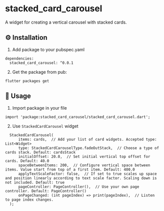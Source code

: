 # stacked_card_carousel

A widget for creating a vertical carousel with stacked cards.

## ⚙️ Installation

1. Add package to your pubspec.yaml
  ```
  dependencies:
    stacked_card_carousel: ^0.0.1
  
  ```
2. Get the package from pub:

  ```
  flutter packages get
  ```
## 📱 Usage

1. Import package in your file

  ```
  import 'package:stacked_card_carousel/stacked_card_carousel.dart';
  ```

2. Use `StackedCardCarousel` widget

  ```
    StackedCardCarousel(
        items: cards,  // Add your list of card widgets. Accepted type: List<Widget>
        type: StackedCardCarouselType.fadeOutStack,  // Choose a type of cards stack. Default: cardsStack
        initialOffset: 20.0,  // Set initial vertical top offset for cards. Default: 40.0
        spaceBetweenItems: 200,  // Configure vertical space between items. Value start from top of a first item. Default: 400.0
        applyTextScaleFactor: false,  // If set to true scales up space and position linearly according to text scale factor. Scaling down is not included. Default: true
        pageController: PageController(),  // Use your own page controller. Default: PageController()
        onPageChanged: (int pageIndex) => print(pageIndex),  // Listen to page index changes.
    );
  ```
